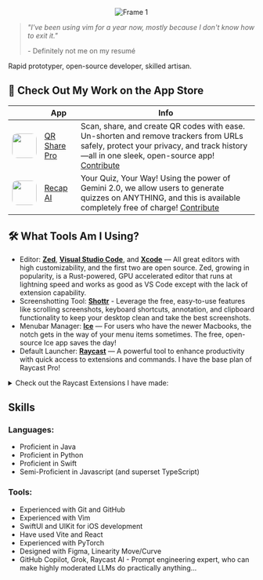 <p align="center">
  <img src="https://github.com/user-attachments/assets/adb71e40-aff9-40eb-bc93-fd5958e41e5a" alt="Frame 1">
</p>



> _"I've been using vim for a year now, mostly because I don't know how to exit it."_
> 
> \- Definitely not me on my resumé

Rapid prototyper, open-source developer, skilled artisan.

## 📱 Check Out My Work on the App Store
|                                                                                                      | App   | Info                                                                                                                                                                                  |
|-----------------------------------------------------------------------------------------------------------|------------|------------------------------------------------------------------------------------------------------------------------------------------------------------------------------------------|
| <img src="https://is1-ssl.mzstatic.com/image/thumb/Purple211/v4/18/73/f7/1873f755-e6c0-507f-f1f7-c3123d8855e7/AppIcon-0-0-1x_U007ephone-0-1-85-220.png/460x0w.webp" width="50" style="border-radius: 10px;"> | [QR Share Pro](https://apps.apple.com/us/app/qr-share-pro/id6479589995) | Scan, share, and create QR codes with ease. Un-shorten and remove trackers from URLs safely, protect your privacy, and track history—all in one sleek, open-source app! [Contribute](https://github.com/visual-studio-coder/qr-share-pro) |
| <img src="https://is1-ssl.mzstatic.com/image/thumb/Purple221/v4/8c/33/e6/8c33e63c-351b-e816-ba47-2bd2602afe84/AppIcon-0-0-1x_U007epad-0-1-85-220.png/292x0w.webp" width="50" style="border-radius: 10px;">       | [Recap AI](https://apps.apple.com/us/app/recap-ai/id6602897472)    | Your Quiz, Your Way! Using the power of Gemini 2.0, we allow users to generate quizzes on ANYTHING, and this is available completely free of charge! [Contribute](https://github.com/visual-studio-coder/recap) |

## 🛠️ What Tools Am I Using?
- Editor: [**Zed**](https://zed.dev), [**Visual Studio Code**](https://code.visualstudio.com/), and [**Xcode**](https://developer.apple.com/xcode/) — All great editors with high customizability, and the first two are open source. Zed, growing in popularity, is a Rust-powered, GPU accelerated editor that runs at lightning speed and works as good as VS Code except with the lack of extension capability.
- Screenshotting Tool: [**Shottr**](https://shottr.cc/) - Leverage the free, easy-to-use features like scrolling screenshots, keyboard shortcuts, annotation, and clipboard functionality to keep your desktop clean and take the best screenshots.
- Menubar Manager: [**Ice**](https://icemenubar.app/) — For users who have the newer Macbooks, the notch gets in the way of your menu items sometimes. The free, open-source Ice app saves the day!
- Default Launcher: [__**Raycast**__](https://raycast.com/?via=visual-studio-coder) — A powerful tool to enhance productivity with quick access to extensions and commands. I have the base plan of Raycast Pro!
<details>
<summary> Check out the Raycast Extensions I have made:</summary>

| Icon                                                                                                     | Extension Name              | Description                                                                                                                                                                                |
|----------------------------------------------------------------------------------------------------------|-----------------------------|--------------------------------------------------------------------------------------------------------------------------------------------------------------------------------------------|
| <img src="https://www.raycast.com/_next/image?url=https%3A%2F%2Ffiles.raycast.com%2Fiavuuy2vf76zbf5al1sxg4tb6zu0&w=128&q=75" width="40" style="border-radius: 10px;"> | [System Information](https://www.raycast.com/Visual-Studio-Coder/system-information)          | Quick access to your system information so you never have to open System Settings. <br> Downloads: `2,010`.                   |
| <img src="https://www.raycast.com/_next/image?url=https%3A%2F%2Ffiles.raycast.com%2Fqbqiezbiqqsuz8mboh0q30g7jrkl&w=64&q=75" width="40" style="border-radius: 10px;"> | [Perchance Generator](https://www.raycast.com/Visual-Studio-Coder/perchance-generator)         | Input the generator name and receive the generated text. <br> Downloads: `147`.                                           |
| <img src="https://www.raycast.com/_next/image?url=https%3A%2F%2Ffiles.raycast.com%2F8o0h32brlmth7galkvxb0qgw1goz&w=64&q=75" width="40" style="border-radius: 10px;"> | [Tip Calculator](https://www.raycast.com/Visual-Studio-Coder/tip-calculator)              | Calculate the total per person based on the Bill, Tip %, and Number of People. <br> Downloads: `50`.                           |
| <img src="https://www.raycast.com/_next/image?url=https%3A%2F%2Ffiles.raycast.com%2Fhbjupp5z6lojpv7ghyernw7wj5sf&w=64&q=75" width="40" style="border-radius: 10px;"> | [Masked Link Generator](https://www.raycast.com/Visual-Studio-Coder/masked-link-generator)       | Input a destination URL and the title of the link and receive a masked link in your clipboard. <br> Downloads: `156`.     |
| <img src="https://www.raycast.com/_next/image?url=https%3A%2F%2Ffiles.raycast.com%2Fb1graydro4u5fbkf4em71qgvv0rq&w=64&q=75" width="40" style="border-radius: 10px;"> | [Schoology - Grade Viewer](https://www.raycast.com/Visual-Studio-Coder/schoology)    | View your courselists, grades, graphs, and individual assignments quickly using Raycast. <br> Downloads: `70`.                      |
| <img src="https://www.raycast.com/_next/image?url=https%3A%2F%2Ffiles.raycast.com%2Ft7b5czlrqqjwd8vvc4n2f1docu0d&w=64&q=75" width="40" style="border-radius: 10px;"> | [Metronome](https://www.raycast.com/Visual-Studio-Coder/metronome)                   | Based on an input (integer argument) BPM, you can get a metronome that plays a sound after a certain amount of time. <br> Downloads: `453`. |
| <img src="https://www.raycast.com/_next/image?url=https%3A%2F%2Ffiles.raycast.com%2Fprgn0ramblprv5tih7m3zjmfo7dq&w=64&q=75" width="40" style="border-radius: 10px;"> | [URL Shortener](https://www.raycast.com/Visual-Studio-Coder/url-shortener)               | Experience the joy of shortening URLs to your heart's desire with Raycast's URL Shortener! <br> Downloads: `5,069`.                |
| <img src="https://www.raycast.com/_next/image?url=https%3A%2F%2Ffiles.raycast.com%2Fq27th4x3616jm0aijirrf6r6q8q6&w=64&q=75" width="40" style="border-radius: 10px;"> | [Ingredients Lister](https://www.raycast.com/Visual-Studio-Coder/ingredients-lister)          | Receive a list of every single ingredient necessary in your recipe from online. <br> Downloads: `228`.                      |
| <img src="https://www.raycast.com/_next/image?url=https%3A%2F%2Ffiles.raycast.com%2F7w7kei86n4osqfzija8pyte4q7dq&w=64&q=75" width="40" style="border-radius: 10px;"> | [Discord Spoiler Spammer](https://www.raycast.com/Visual-Studio-Coder/spoiler-converter)     | Converts every character of the selected text into its own spoiler. <br> Downloads: `110`.                                   |
| <img src="https://www.raycast.com/_next/image?url=https%3A%2F%2Ffiles.raycast.com%2Fylk66g8ybyw2ug8vozamuxkdrf9p&w=64&q=75" width="40" style="border-radius: 10px;"> | [Type the Alphabet](https://www.raycast.com/Visual-Studio-Coder/type-the-alphabet)           | A typing game that measures how long it takes you to type the entire alphabet. <br> Downloads: `290`.                        |
| <img src="https://www.raycast.com/_next/image?url=https%3A%2F%2Ffiles.raycast.com%2Fqeyqf1oupoy2ztv9bjgk8onopzj2&w=64&q=75" width="40" style="border-radius: 10px;"> | [Markdown Table Generator](https://www.raycast.com/Visual-Studio-Coder/markdown-table-generator)    | Specify your width and height, and receive a markdown table that you can input your own values into. <br> Downloads: `737`. |

</details>

## Skills
### Languages:
- Proficient in Java
- Proficient in Python
- Proficient in Swift
- Semi-Proficient in Javascript (and superset TypeScript)
### Tools:
- Experienced with Git and GitHub
- Experienced with Vim
- SwiftUI and UIKit for iOS development
- Have used Vite and React
- Experienced with PyTorch
- Designed with Figma, Linearity Move/Curve
- GitHub Copilot, Grok, Raycast AI - Prompt engineering expert, who can make highly moderated LLMs do practically anything...
